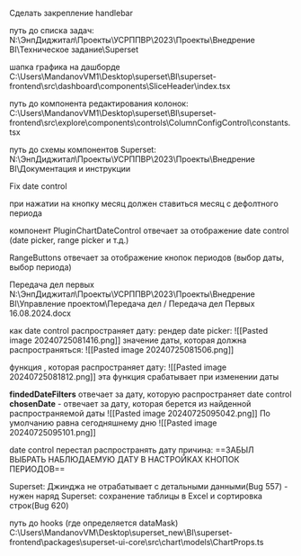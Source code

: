 Сделать закрепление handlebar

путь до списка задач:
N:\ЭнпДиджитал\Проекты\УСРППВР\2023\Проекты\Внедрение BI\Техническое задание\Superset



шапка графика на дашборде
C:\Users\MandanovVM1\Desktop\superset\BI\superset-frontend\src\dashboard\components\SliceHeader\index.tsx


путь до компонента редактирования колонок:
C:\Users\MandanovVM1\Desktop\superset\BI\superset-frontend\src\explore\components\controls\ColumnConfigControl\constants.tsx

путь до схемы компонентов Superset:
N:\ЭнпДиджитал\Проекты\УСРППВР\2023\Проекты\Внедрение BI\Документация и инструкции



Fix date control

при нажатии на кнопку месяц должен ставиться месяц с дефолтного периода


компонент PluginChartDateControl отвечает за отображение date control (date picker, range picker и т.д.)


RangeButtons отвечает за отображение кнопок периодов (выбор даты, выбор периода)

Передача дел первых
N:\ЭнпДиджитал\Проекты\УСРППВР\2023\Проекты\Внедрение BI\Управление проектом\Передача дел / Передача дел Первых 16.08.2024.docx



как date control распространяет дату:
рендер date picker:
![[Pasted image 20240725081416.png]]
значение даты, которая должна распространяться: ![[Pasted image 20240725081506.png]]

функция , которая распространяет дату:
![[Pasted image 20240725081812.png]]
эта функция срабатывает при изменении даты

**findedDateFilters** отвечает за дату, которую распространяет date control
**chosenDate** - отвечает за дату, которая берется из найденной распространяемой даты ![[Pasted image 20240725095042.png]]
По умолчанию равна сегодняшнему дню ![[Pasted image 20240725095101.png]]



date control перестал распространять дату
причина:
==ЗАБЫЛ ВЫБРАТЬ НАБЛЮДАЕМУЮ ДАТУ В НАСТРОЙКАХ КНОПОК ПЕРИОДОВ==




Superset: Джинджа не отрабатывает с детальными данными(Bug 557) - нужен наряд
Superset: сохранение таблицы в Excel и сортировка строк(Bug 620) 






путь до hooks (где определяется dataMask)
C:\Users\MandanovVM\Desktop\superset_new\BI\superset-frontend\packages\superset-ui-core\src\chart\models\ChartProps.ts


